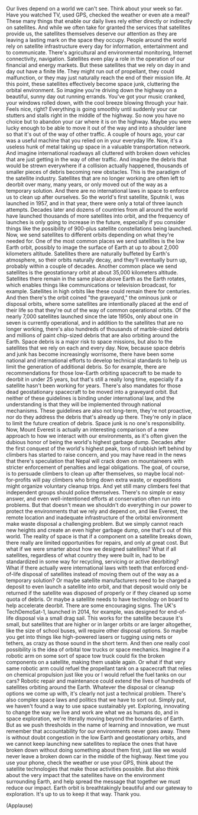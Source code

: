 
Our lives depend
on a world we can&#39;t see.
Think about your week so far.
Have you watched TV, used GPS,
checked the weather or even ate a meal?
These many things
that enable our daily lives
rely either directly or indirectly
on satellites.
And while we often take for granted
the services that satellites provide us,
the satellites themselves
deserve our attention
as they are leaving a lasting mark
on the space they occupy.
People around the world
rely on satellite infrastructure every day
for information, entertainment
and to communicate.
There&#39;s agricultural
and environmental monitoring,
Internet connectivity, navigation.
Satellites even play a role
in the operation of our financial
and energy markets.
But these satellites that we rely on
day in and day out
have a finite life.
They might run out of propellant,
they could malfunction,
or they may just naturally
reach the end of their mission life.
At this point, these satellites
effectively become space junk,
cluttering the orbital environment.
So imagine you&#39;re driving down the highway
on a beautiful, sunny day
out running errands.
You&#39;ve got your music cranked,
your windows rolled down,
with the cool breeze
blowing through your hair.
Feels nice, right?
Everything is going smoothly
until suddenly
your car stutters and stalls
right in the middle of the highway.
So now you have no choice
but to abandon your car
where it is on the highway.
Maybe you were lucky enough
to be able to move it out of the way
and into a shoulder lane
so that it&#39;s out of the way
of other traffic.
A couple of hours ago,
your car was a useful machine
that you relied on in your everyday life.
Now, it&#39;s a useless hunk of metal
taking up space in a valuable
transportation network.
And imagine international roadways
all cluttered with broken down vehicles
that are just getting in the way
of other traffic.
And imagine the debris
that would be strewn everywhere
if a collision actually happened,
thousands of smaller pieces of debris
becoming new obstacles.
This is the paradigm
of the satellite industry.
Satellites that are no longer working
are often left to deorbit
over many, many years,
or only moved out of the way
as a temporary solution.
And there are no
international laws in space
to enforce us to clean up after ourselves.
So the world&#39;s first satellite, Sputnik I,
was launched in 1957,
and in that year, there were
only a total of three launch attempts.
Decades later and dozens of countries
from all around the world
have launched thousands
of more satellites into orbit,
and the frequency of launches
is only going to increase in the future,
especially if you consider
things like the possibility
of 900-plus satellite
constellations being launched.
Now, we send satellites
to different orbits
depending on what they&#39;re needed for.
One of the most common places
we send satellites
is the low Earth orbit,
possibly to image the surface of Earth
at up to about 2,000 kilometers altitude.
Satellites there are naturally buffeted
by Earth&#39;s atmosphere,
so their orbits naturally decay,
and they&#39;ll eventually burn up,
probably within a couple of decades.
Another common place we send satellites
is the geostationary orbit
at about 35,000 kilometers altitude.
Satellites there remain in the same place
above Earth as the Earth rotates,
which enables things like communications
or television broadcast, for example.
Satellites in high orbits like these
could remain there for centuries.
And then there&#39;s the orbit
coined &quot;the graveyard,&quot;
the ominous junk or disposal orbits,
where some satellites
are intentionally placed
at the end of their life
so that they&#39;re out of the way
of common operational orbits.
Of the nearly 7,000 satellites
launched since the late 1950s,
only about one in seven
is currently operational,
and in addition to the satellites
that are no longer working,
there&#39;s also hundreds of thousands
of marble-sized debris
and millions of paint chip-sized debris
that are also orbiting around the Earth.
Space debris is a major risk
to space missions,
but also to the satellites
that we rely on each and every day.
Now, because space debris and junk
has become increasingly worrisome,
there have been some national
and international efforts
to develop technical standards
to help us limit the generation
of additional debris.
So for example, there are recommendations
for those low-Earth orbiting spacecraft
to be made to deorbit in under 25 years,
but that&#39;s still a really long time,
especially if a satellite
hasn&#39;t been working for years.
There&#39;s also mandates
for those dead geostationary spacecraft
to be moved into a graveyard orbit.
But neither of these guidelines
is binding under international law,
and the understanding is that they will be
implemented through national mechanisms.
These guidelines are also not long-term,
they&#39;re not proactive,
nor do they address
the debris that&#39;s already up there.
They&#39;re only in place
to limit the future creation of debris.
Space junk is no one&#39;s responsibility.
Now, Mount Everest is actually
an interesting comparison
of a new approach to how
we interact with our environments,
as it&#39;s often given the dubious honor
of being the world&#39;s highest garbage dump.
Decades after the first conquest
of the world&#39;s highest peak,
tons of rubbish left behind by climbers
has started to raise concern,
and you may have read in the news
that there&#39;s speculation
that Nepal will crack down on mountaineers
with stricter enforcement
of penalties and legal obligations.
The goal, of course,
is to persuade climbers
to clean up after themselves,
so maybe local not-for-profits will pay
climbers who bring down extra waste,
or expeditions might organize
voluntary cleanup trips.
And yet still many climbers feel
that independent groups
should police themselves.
There&#39;s no simple or easy answer,
and even well-intentioned
efforts at conservation
often run into problems.
But that doesn&#39;t mean
we shouldn&#39;t do everything in our power
to protect the environments
that we rely and depend on,
and like Everest, the remote location
and inadequate infrastructure
of the orbital environment
make waste disposal a challenging problem.
But we simply cannot reach new heights
and create an even higher garbage dump,
one that&#39;s out of this world.
The reality of space
is that if a component
on a satellite breaks down,
there really are limited
opportunities for repairs,
and only at great cost.
But what if we were smarter
about how we designed satellites?
What if all satellites,
regardless of what country
they were built in,
had to be standardized in some way
for recycling, servicing
or active deorbiting?
What if there actually were
international laws with teeth
that enforced end-of-life
disposal of satellites
instead of moving them out of the way
as a temporary solution?
Or maybe satellite manufacturers
need to be charged a deposit
to even launch a satellite into orbit,
and that deposit would only be returned
if the satellite was disposed of properly
or if they cleaned up
some quota of debris.
Or maybe a satellite
needs to have technology on board
to help accelerate deorbit.
There are some encouraging signs.
The UK&#39;s TechDemoSat-1,
launched in 2014, for example,
was designed for end-of-life disposal
via a small drag sail.
This works for the satellite
because it&#39;s small,
but satellites that are higher
or in larger orbits
or are larger altogether,
like the size of school buses,
will require other disposal options.
So maybe you get into things
like high-powered lasers
or tugging using nets or tethers,
as crazy as those sound in the short term.
And then one really cool possibility
is the idea of orbital tow trucks
or space mechanics.
Imagine if a robotic arm
on some sort of space tow truck
could fix the broken components
on a satellite,
making them usable again.
Or what if that very same robotic arm
could refuel the propellant tank
on a spacecraft
that relies on chemical propulsion
just like you or I would refuel
the fuel tanks on our cars?
Robotic repair and maintenance
could extend the lives of hundreds
of satellites orbiting around the Earth.
Whatever the disposal
or cleanup options we come up with,
it&#39;s clearly not just a technical problem.
There&#39;s also complex space laws
and politics that we have to sort out.
Simply put, we haven&#39;t found a way
to use space sustainably yet.
Exploring, innovating
to change the way we live and work
are what we as humans do,
and in space exploration,
we&#39;re literally moving
beyond the boundaries of Earth.
But as we push thresholds
in the name of learning and innovation,
we must remember that accountability
for our environments never goes away.
There is without doubt congestion
in the low Earth and geostationary orbits,
and we cannot keep
launching new satellites
to replace the ones that have broken down
without doing something about them first,
just like we would never
leave a broken down car
in the middle of the highway.
Next time you use your phone,
check the weather or use your GPS,
think about the satellite technologies
that make those activities possible.
But also think about the very impact
that the satellites have
on the environment surrounding Earth,
and help spread the message
that together we must reduce our impact.
Earth orbit is breathtakingly beautiful
and our gateway to exploration.
It&#39;s up to us to keep it that way.
Thank you.

(Applause)

